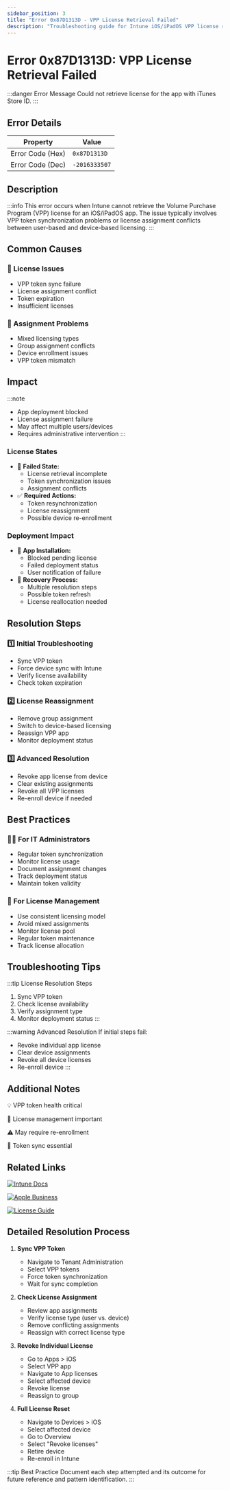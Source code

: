 ```yaml
---
sidebar_position: 3
title: "Error 0x87D1313D - VPP License Retrieval Failed"
description: "Troubleshooting guide for Intune iOS/iPadOS VPP license retrieval error 0x87D1313D"
---
```


# Error 0x87D1313D: VPP License Retrieval Failed

:::danger Error Message
Could not retrieve license for the app with iTunes Store ID.
:::

## Error Details

<div class="error-details">

| Property | Value |
|----------|-------|
| Error Code (Hex) | `0x87D1313D` |
| Error Code (Dec) | `-2016333507` |

</div>

## Description

:::info
This error occurs when Intune cannot retrieve the Volume Purchase Program (VPP) license for an iOS/iPadOS app. The issue typically involves VPP token synchronization problems or license assignment conflicts between user-based and device-based licensing.
:::

## Common Causes

<div class="card-container">
<div class="cause-card">

### 🔑 License Issues
- VPP token sync failure
- License assignment conflict
- Token expiration
- Insufficient licenses

</div>
<div class="cause-card">

### 📱 Assignment Problems
- Mixed licensing types
- Group assignment conflicts
- Device enrollment issues
- VPP token mismatch

</div>
</div>

## Impact

:::note
- App deployment blocked
- License assignment failure
- May affect multiple users/devices
- Requires administrative intervention
:::

### License States
- 🚫 **Failed State:**
  - License retrieval incomplete
  - Token synchronization issues
  - Assignment conflicts
- ✅ **Required Actions:**
  - Token resynchronization
  - License reassignment
  - Possible device re-enrollment

### Deployment Impact
- 📲 **App Installation:**
  - Blocked pending license
  - Failed deployment status
  - User notification of failure
- 🔄 **Recovery Process:**
  - Multiple resolution steps
  - Possible token refresh
  - License reallocation needed

## Resolution Steps

<div class="steps-container">

### 1️⃣ Initial Troubleshooting
- Sync VPP token
- Force device sync with Intune
- Verify license availability
- Check token expiration

### 2️⃣ License Reassignment
- Remove group assignment
- Switch to device-based licensing
- Reassign VPP app
- Monitor deployment status

### 3️⃣ Advanced Resolution
- Revoke app license from device
- Clear existing assignments
- Revoke all VPP licenses
- Re-enroll device if needed

</div>

## Best Practices

<div class="card-container">
<div class="practice-card">

### 👨‍💻 For IT Administrators
- Regular token synchronization
- Monitor license usage
- Document assignment changes
- Track deployment status
- Maintain token validity

</div>
<div class="practice-card">

### 🔄 For License Management
- Use consistent licensing model
- Avoid mixed assignments
- Monitor license pool
- Regular token maintenance
- Track license allocation

</div>
</div>

## Troubleshooting Tips

:::tip License Resolution Steps
1. Sync VPP token
2. Check license availability
3. Verify assignment type
4. Monitor deployment status
:::

:::warning Advanced Resolution
If initial steps fail:
- Revoke individual app license
- Clear device assignments
- Revoke all device licenses
- Re-enroll device
:::

## Additional Notes

<div class="notes-container">

💡 VPP token health critical

🔑 License management important

⚠️ May require re-enrollment

📱 Token sync essential

</div>

## Related Links

<div class="links-container">

[![Intune Docs](https://img.shields.io/badge/Intune-VPP_Management-0078D4?style=for-the-badge&logo=microsoft)](https://docs.microsoft.com/en-us/mem/intune/apps/vpp-apps-ios)

[![Apple Business](https://img.shields.io/badge/Apple-Business_Manager-black?style=for-the-badge&logo=apple)](https://business.apple.com/)

[![License Guide](https://img.shields.io/badge/Intune-License_Management-blue?style=for-the-badge&logo=microsoft)](https://docs.microsoft.com/en-us/mem/intune/apps/apps-deployment)

</div>

## Detailed Resolution Process

1. **Sync VPP Token**
   - Navigate to Tenant Administration
   - Select VPP tokens
   - Force token synchronization
   - Wait for sync completion

2. **Check License Assignment**
   - Review app assignments
   - Verify license type (user vs. device)
   - Remove conflicting assignments
   - Reassign with correct license type

3. **Revoke Individual License**
   - Go to Apps > iOS
   - Select VPP app
   - Navigate to App licenses
   - Select affected device
   - Revoke license
   - Reassign to group

4. **Full License Reset**
   - Navigate to Devices > iOS
   - Select affected device
   - Go to Overview
   - Select "Revoke licenses"
   - Retire device
   - Re-enroll in Intune

:::tip Best Practice
Document each step attempted and its outcome for future reference and pattern identification.
::: 